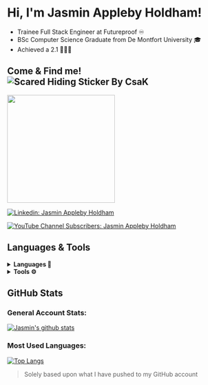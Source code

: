 # Hi, I'm Jasmin Appleby Holdham! 

- Trainee Full Stack Engineer at Futureproof ♾️
- BSc Computer Science Graduate from De Montfort University 🎓
- Achieved a 2.1 👩🏼‍🎓

## Come & Find me! ![Scared Hiding Sticker By CsaK](https://media.giphy.com/media/3oFzmeVbeXIfBUl5sI/giphy.gif)
<img src="https://media.giphy.com/media/3oFzmeVbeXIfBUl5sI/giphy.gif" width="250" height="250"/>

[![Linkedin: Jasmin Appleby Holdham](https://img.shields.io/badge/-jasminapplebyholdham-blue?style=flat-square&logo=Linkedin&logoColor=white&link=https://www.linkedin.com/in/jasmin-appleby-holdham-67150814b/)](https://www.linkedin.com/in/jasmin-appleby-holdham-67150814b/)

[![YouTube Channel Subscribers: Jasmin Appleby Holdham](https://img.shields.io/youtube/channel/subscribers/UCZosros5T88Yb1Z-sd7ZVKg?label=Subscribe&style=social)](https://www.youtube.com/channel/UCZosros5T88Yb1Z-sd7ZVKg)

## Languages & Tools
<details>
  <summary><b>Languages 🚩</b></summary>
  <br>
  
  - HTML
  - CSS
  - JavaScript
  - Java
  - Scala
  - SQL
  - MongoDB

  
</details>
<details>
  <summary><b>Tools ⚙️</b></summary>
    <br>
  
  - VSCode
  - Visual Studios
  - Eclipse 
  - Atom
  - Node.js
  - npm dependencies (Jest, Nodemon, Supertest, Express.js)
  - Docker
 
  
</details>

## GitHub Stats

### General Account Stats:

<a href="https://github.com/jasminappleby/github-readme-stats">
  <img align="center" src="https://github-readme-stats.vercel.app/api?username=jasminappleby&show_icons=true&include_all_commits=true&theme=cobalt" alt="Jasmin's github stats" />
</a>
<br>

### Most Used Languages:

[![Top Langs](https://github-readme-stats.vercel.app/api/top-langs/?username=jasminappleby&layout=compact&theme=cobalt)](https://github.com/jasminappleby/github-readme-stats)
> Solely based upon what I have pushed to my GitHub account

